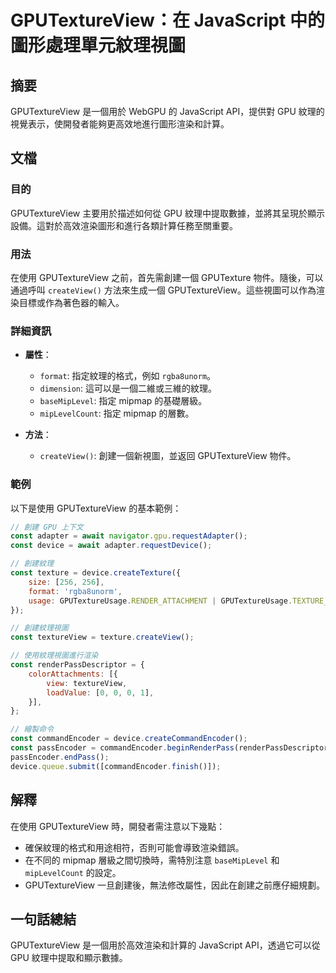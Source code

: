 <!--
Meta Description: # GPUTextureView：在 JavaScript 中的圖形處理單元紋理視圖 ## 摘要 GPUTextureView 是一個用於 WebGPU 的 JavaScript API，提供對 GPU 紋理的視覺表示，使開發者能夠更高效地進行圖形渲染和計算。 ## 文檔 ### 目的 GPUTex...
Meta Keywords: gputextureview, const, gpu, javascript, device
-->

# GPUTextureView：在 JavaScript 中的圖形處理單元紋理視圖

## 摘要
GPUTextureView 是一個用於 WebGPU 的 JavaScript API，提供對 GPU 紋理的視覺表示，使開發者能夠更高效地進行圖形渲染和計算。

## 文檔
### 目的
GPUTextureView 主要用於描述如何從 GPU 紋理中提取數據，並將其呈現於顯示設備。這對於高效渲染圖形和進行各類計算任務至關重要。

### 用法
在使用 GPUTextureView 之前，首先需創建一個 GPUTexture 物件。隨後，可以通過呼叫 `createView()` 方法來生成一個 GPUTextureView。這些視圖可以作為渲染目標或作為著色器的輸入。

### 詳細資訊
- **屬性**：
  - `format`: 指定紋理的格式，例如 `rgba8unorm`。
  - `dimension`: 這可以是一個二維或三維的紋理。
  - `baseMipLevel`: 指定 mipmap 的基礎層級。
  - `mipLevelCount`: 指定 mipmap 的層數。
  
- **方法**：
  - `createView()`: 創建一個新視圖，並返回 GPUTextureView 物件。

### 範例
以下是使用 GPUTextureView 的基本範例：

```javascript
// 創建 GPU 上下文
const adapter = await navigator.gpu.requestAdapter();
const device = await adapter.requestDevice();

// 創建紋理
const texture = device.createTexture({
    size: [256, 256],
    format: 'rgba8unorm',
    usage: GPUTextureUsage.RENDER_ATTACHMENT | GPUTextureUsage.TEXTURE_BINDING,
});

// 創建紋理視圖
const textureView = texture.createView();

// 使用紋理視圖進行渲染
const renderPassDescriptor = {
    colorAttachments: [{
        view: textureView,
        loadValue: [0, 0, 0, 1],
    }],
};

// 繪製命令
const commandEncoder = device.createCommandEncoder();
const passEncoder = commandEncoder.beginRenderPass(renderPassDescriptor);
passEncoder.endPass();
device.queue.submit([commandEncoder.finish()]);
```

## 解釋
在使用 GPUTextureView 時，開發者需注意以下幾點：
- 確保紋理的格式和用途相符，否則可能會導致渲染錯誤。
- 在不同的 mipmap 層級之間切換時，需特別注意 `baseMipLevel` 和 `mipLevelCount` 的設定。
- GPUTextureView 一旦創建後，無法修改屬性，因此在創建之前應仔細規劃。

## 一句話總結
GPUTextureView 是一個用於高效渲染和計算的 JavaScript API，透過它可以從 GPU 紋理中提取和顯示數據。